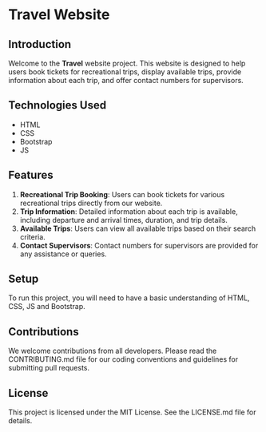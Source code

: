 # Travel Website

## Introduction

Welcome to the **Travel** website project. This website is designed to help users book tickets for recreational trips, display available trips, provide information about each trip, and offer contact numbers for supervisors.

## Technologies Used

- HTML
- CSS
- Bootstrap
- JS

## Features

1. **Recreational Trip Booking**: Users can book tickets for various recreational trips directly from our website.
2. **Trip Information**: Detailed information about each trip is available, including departure and arrival times, duration, and trip details.
3. **Available Trips**: Users can view all available trips based on their search criteria.
4. **Contact Supervisors**: Contact numbers for supervisors are provided for any assistance or queries.

## Setup

To run this project, you will need to have a basic understanding of HTML, CSS, JS and Bootstrap.

## Contributions

We welcome contributions from all developers. Please read the CONTRIBUTING.md file for our coding conventions and guidelines for submitting pull requests.

## License

This project is licensed under the MIT License. See the LICENSE.md file for details.
